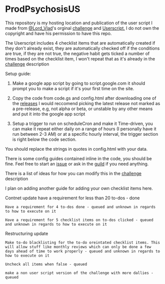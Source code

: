 # ProdPsychosisUS

This repository is my hosting location and publication of the user script I made from [@Lord_Vlad](https://habitica.com/profile/ce36e72e-50fd-4e98-908b-34b3c06e9664)'s orginal [challenge](https://habitica.com/challenges/074dec30-252f-42aa-9dc8-a6462b982a59) and [Userscript.](https://pastebin.com/Ajbc6u8D) I do not own the copyright and have his permission to have this repo.

The Userscript includes 4 checklist items that are automatically created if they don't already exist, they are automatically checked off if the conditions are true, if they are not true, the negative habit gets ticked a number of times based on the checklist item, I won't repeat that as it's already in the [challenge](https://habitica.com/challenges/4867732f-4019-4880-823e-5f3a178acea8) description

Setup guide:

1. Make a google app script by going to script.google.com it should prompt you to make a script if it's your first time on the site.

2. Copy the code from code.gs and config.html after downloading one of the [releases](https://github.com/Stryder76/ProdPsychosisUS/releases) I would reccomend picking the latest release not marked as a pre-release, e.g, not alpha or beta, or unstable by any other means and put it into the google app script

3. Setup a trigger to run on scheduleCron and make it Time-driven, you can make it repeat either daily on a range of hours (I personally have it run between 2-3 AM) or at a specific hourly interval, the trigger section is right below the code section.

You should replace the strings in quotes in config.html with your data.

There is some config guides contained inline in the code, you should be fine. Feel free to start an [issue](https://github.com/Stryder76/ProdPsychosisUS/issues/new/choose) or ask in the [guild](https://habitica.com/groups/guild/bb4fe1e3-b7fa-4aa6-878b-1ecef0ca55f3) if you need anything.

There is a list of ideas for how you can modify this in the [challenge](https://habitica.com/challenges/4867732f-4019-4880-823e-5f3a178acea8) description

I plan on adding another guide for adding your own checklist items here.

Contnet update
    have a requirement for less than 20 to-dos - done

    Have a requirement for 4 to-dos done - queued and unknown in regards to how to execute on it

    Have a requirement for 5 checklist items on to-dos clicked - queued and unknown in regards to how to execute on it
    
Restructuring update

    Make to-do blacklisting for the to-do oreintated checklist items. This will allow stuff like monthly reviews which can only be done a few days ahead of time to work properly - queued and unknown in regards to how to execute on it

    Uncheck all items when false - queued

    make a non user script version of the challenge with more dallies - queued

